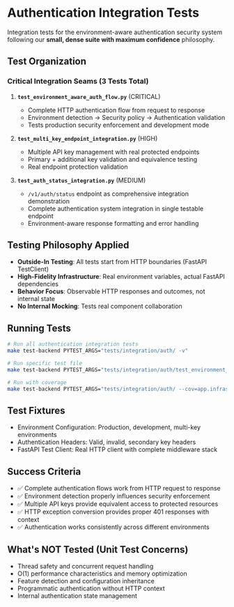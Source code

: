 # Authentication Integration Tests

Integration tests for the environment-aware authentication security system following our **small, dense suite with maximum confidence** philosophy.

## Test Organization

### Critical Integration Seams (3 Tests Total)

1. **`test_environment_aware_auth_flow.py`** (CRITICAL)
    - Complete HTTP authentication flow from request to response
    - Environment detection → Security policy → Authentication validation
    - Tests production security enforcement and development mode

2. **`test_multi_key_endpoint_integration.py`** (HIGH)
    - Multiple API key management with real protected endpoints
    - Primary + additional key validation and equivalence testing
    - Real endpoint protection validation

3. **`test_auth_status_integration.py`** (MEDIUM)
    - `/v1/auth/status` endpoint as comprehensive integration demonstration
    - Complete authentication system integration in single testable endpoint
    - Environment-aware response formatting and error handling

## Testing Philosophy Applied

- **Outside-In Testing**: All tests start from HTTP boundaries (FastAPI TestClient)
- **High-Fidelity Infrastructure**: Real environment variables, actual FastAPI dependencies
- **Behavior Focus**: Observable HTTP responses and outcomes, not internal state
- **No Internal Mocking**: Tests real component collaboration

## Running Tests

```bash
# Run all authentication integration tests
make test-backend PYTEST_ARGS="tests/integration/auth/ -v"

# Run specific test file
make test-backend PYTEST_ARGS="tests/integration/auth/test_environment_aware_auth_flow.py -v"

# Run with coverage
make test-backend PYTEST_ARGS="tests/integration/auth/ --cov=app.infrastructure.security.auth"
```

## Test Fixtures

- Environment Configuration: Production, development, multi-key environments
- Authentication Headers: Valid, invalid, secondary key headers
- FastAPI Test Client: Real HTTP client with complete middleware stack

## Success Criteria

- ✅ Complete authentication flows work from HTTP request to response
- ✅ Environment detection properly influences security enforcement
- ✅ Multiple API keys provide equivalent access to protected resources
- ✅ HTTP exception conversion provides proper 401 responses with context
- ✅ Authentication works consistently across different environments

## What's NOT Tested (Unit Test Concerns)

- Thread safety and concurrent request handling
- O(1) performance characteristics and memory optimization
- Feature detection and configuration inheritance
- Programmatic authentication without HTTP context
- Internal authentication state management